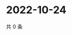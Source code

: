 # 2022-10-24

共 0 条

<!-- BEGIN WEIBO -->
<!-- 最后更新时间 Mon Oct 24 2022 05:01:22 GMT+0800 (China Standard Time) -->

<!-- END WEIBO -->
